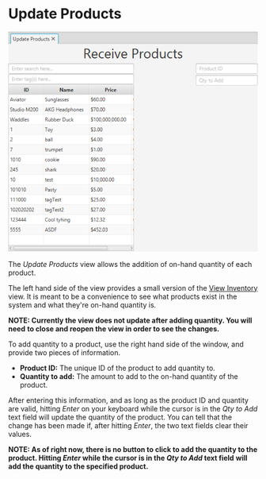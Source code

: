 # Update Products
![Update Products view][1]

The *Update Products* view allows the addition of on-hand quantity of each product.

The left hand side of the view provides a small version of the [View Inventory][2]
 view. It is meant to be a convenience to see what products exist in the system
 and what they're on-hand quantity is.

 **NOTE: Currently the view does not update after adding quantity. You will need**
  **to close and reopen the view in order to see the changes.**

To add quantity to a product, use the right hand side of the window, and provide
 two pieces of information.

* **Product ID:** The unique ID of the product to add quantity to.
* **Quantity to add:** The amount to add to the on-hand quantity of the product.

After entering this information, and as long as the product ID and quantity are
 valid, hitting *Enter* on your keyboard while the cursor is in the *Qty to Add*
 text field will update the quantity of the product. You can tell that the change
 has been made if, after hitting *Enter*, the two text fields clear their values.

**NOTE: As of right now, there is no button to click to add the quantity to the**
 **product. Hitting *Enter* while the cursor is in the *Qty to Add* text field**
 **will add the quantity to the specified product.**

[1]: ../img/receiveinv.png "Update Products view"
[2]: viewinv.md

